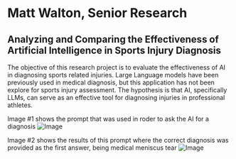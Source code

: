 # Matt Walton, Senior Research
## Analyzing and Comparing the Effectiveness of Artificial Intelligence in Sports Injury Diagnosis

The objective of this research project is to evaluate the effectiveness of AI in diagnosing sports related injuries. 
Large Language models have been previously used in medical diagnosis, but this application has not been explore for sports injury assessment. 
The hypothesis is that AI, specifically LLMs, can serve as an effective tool for diagnosing injuries in professional athletes.

Image #1 shows the prompt that was used in roder to ask the AI for a diagnosis
![Image](https://github.com/user-attachments/assets/176578fc-f453-4d19-8577-d4d4829574c9) 

Image #2 shows the results of this prompt where the correct diagnosis was provided as the first answer, being medical meniscus tear
![Image](https://github.com/user-attachments/assets/fa36fe73-9ca2-4931-8d82-577d41816dd4)
